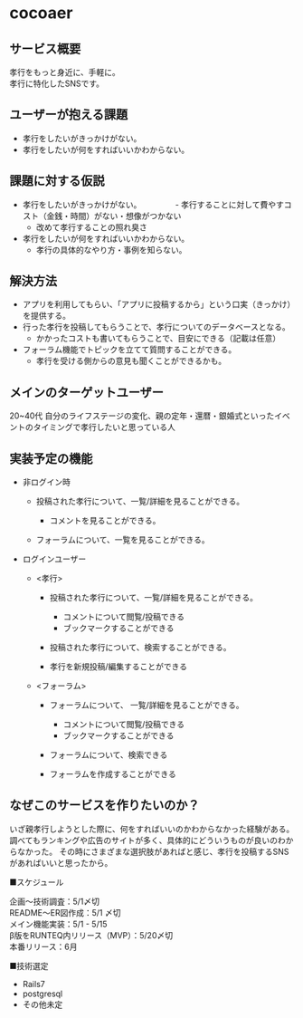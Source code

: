 # cocoaer

## サービス概要

孝行をもっと身近に、手軽に。  
孝行に特化したSNSです。

## ユーザーが抱える課題

- 孝行をしたいがきっかけがない。
- 孝行をしたいが何をすればいいかわからない。

## 課題に対する仮説

- 孝行をしたいがきっかけがない。
　　　　- 孝行することに対して費やすコスト（金銭・時間）がない・想像がつかない
  - 改めて孝行することの照れ臭さ
- 孝行をしたいが何をすればいいかわからない。
  - 孝行の具体的なやり方・事例を知らない。

## 解決方法

- アプリを利用してもらい、「アプリに投稿するから」という口実（きっかけ）を提供する。
- 行った孝行を投稿してもらうことで、孝行についてのデータベースとなる。
  - かかったコストも書いてもらうことで、目安にできる（記載は任意）
- フォーラム機能でトピックを立てて質問することができる。 
   - 孝行を受ける側からの意見も聞くことができるかも。

## メインのターゲットユーザー

20~40代
自分のライフステージの変化、親の定年・還暦・銀婚式といったイベントのタイミングで孝行したいと思っている人

## 実装予定の機能

- 非ログイン時

   - 投稿された孝行について、一覧/詳細を見ることができる。
     - コメントを見ることができる。
     
   - フォーラムについて、一覧を見ることができる。
   
- ログインユーザー  

  - <孝行>
    - 投稿された孝行について、一覧/詳細を見ることができる。
      - コメントについて閲覧/投稿できる
      - ブックマークすることができる
      
    - 投稿された孝行について、検索することができる。
      
    - 孝行を新規投稿/編集することができる  
    
  - <フォーラム>  
    - フォーラムについて、 一覧/詳細を見ることができる。
      - コメントについて閲覧/投稿できる
      - ブックマークすることができる
      
    - フォーラムについて、検索できる 

    - フォーラムを作成することができる

## なぜこのサービスを作りたいのか？

いざ親孝行しようとした際に、何をすればいいのかわからなかった経験がある。
調べてもランキングや広告のサイトが多く、具体的にどういうものが良いのわからなかった。
その時にさまざまな選択肢があればと感じ、孝行を投稿するSNSがあればいいと思ったから。

■スケジュール

企画〜技術調査：5/1〆切  
README〜ER図作成：5/1 〆切  
メイン機能実装：5/1 - 5/15  
β版をRUNTEQ内リリース（MVP）：5/20〆切  
本番リリース：6月  

■技術選定

- Rails7
- postgresql
- その他未定

